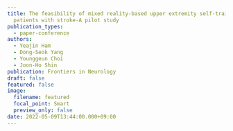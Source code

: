 ```yaml
---
title: The feasibility of mixed reality-based upper extremity self-training for
  patients with stroke-A pilot study
publication_types:
  - paper-conference
authors:
  - Yeajin Ham
  - Dong-Seok Yang
  - Younggeun Choi
  - Joon-Ho Shin
publication: Frontiers in Neurology
draft: false
featured: false
image:
  filename: featured
  focal_point: Smart
  preview_only: false
date: 2022-05-09T13:44:00.000+09:00
---
```

